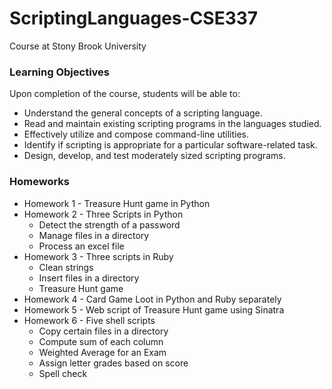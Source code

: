 # ScriptingLanguages-CSE337
Course at Stony Brook University

### Learning Objectives
Upon completion of the course, students will be able to:
- Understand the general concepts of a scripting language.
- Read and maintain existing scripting programs in the languages studied.
- Effectively utilize and compose command-line utilities.
- Identify if scripting is appropriate for a particular software-related task.
- Design, develop, and test moderately sized scripting programs.

### Homeworks 
- Homework 1 - Treasure Hunt game in Python
- Homework 2 - Three Scripts in Python
  - Detect the strength of a password
  - Manage files in a directory
  - Process an excel file
- Homework 3 - Three scripts in Ruby
  - Clean strings
  - Insert files in a directory
  - Treasure Hunt game
- Homework 4 - Card Game Loot in Python and Ruby separately
- Homework 5 - Web script of Treasure Hunt game using Sinatra
- Homework 6 - Five shell scripts
  - Copy certain files in a directory
  - Compute sum of each column
  - Weighted Average for an Exam
  - Assign letter grades based on score
  - Spell check
